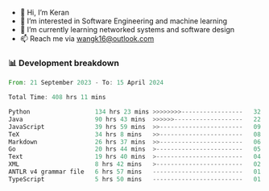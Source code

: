 - 👋 Hi, I’m Keran
- 👀 I’m interested in Software Engineering and machine learning
- 🌱 I’m currently learning networked systems and software design
- 📫 Reach me via wangk16@outlook.com


###  📊 Development breakdown
<!--START_SECTION:waka-->

```rust
From: 21 September 2023 - To: 15 April 2024

Total Time: 408 hrs 11 mins

Python                  134 hrs 23 mins >>>>>>>>-----------------   32.80 %
Java                    90 hrs 43 mins  >>>>>>-------------------   22.14 %
JavaScript              39 hrs 59 mins  >>-----------------------   09.76 %
TeX                     34 hrs 8 mins   >>-----------------------   08.33 %
Markdown                26 hrs 37 mins  >>-----------------------   06.50 %
Go                      20 hrs 44 mins  >------------------------   05.06 %
Text                    19 hrs 40 mins  >------------------------   04.80 %
XML                     8 hrs 42 mins   >------------------------   02.13 %
ANTLR v4 grammar file   6 hrs 57 mins   -------------------------   01.70 %
TypeScript              5 hrs 50 mins   -------------------------   01.43 %
```

<!--END_SECTION:waka-->

<!---
keran-w/keran-w is a ✨ special ✨ repository because its `README.md` (this file) appears on your GitHub profile.
You can click the Preview link to take a look at your changes.
--->
